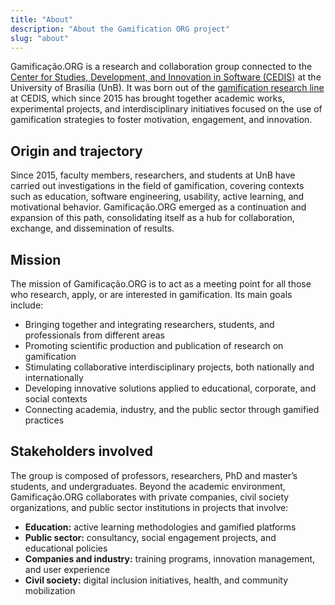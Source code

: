 ```yaml
---
title: "About"
description: "About the Gamification ORG project"
slug: "about"
---
```


Gamificação.ORG is a research and collaboration group connected to the [Center for Studies, Development, and Innovation in Software (CEDIS)](https://cedis.unb.br) at the University of Brasília (UnB). It was born out of the [gamification research line](https://cedis.unb.br/areas/gamification) at CEDIS, which since 2015 has brought together academic works, experimental projects, and interdisciplinary initiatives focused on the use of gamification strategies to foster motivation, engagement, and innovation.

## Origin and trajectory

Since 2015, faculty members, researchers, and students at UnB have carried out investigations in the field of gamification, covering contexts such as education, software engineering, usability, active learning, and motivational behavior. Gamificação.ORG emerged as a continuation and expansion of this path, consolidating itself as a hub for collaboration, exchange, and dissemination of results.

## Mission

The mission of Gamificação.ORG is to act as a meeting point for all those who research, apply, or are interested in gamification. Its main goals include:

- Bringing together and integrating researchers, students, and professionals from different areas
- Promoting scientific production and publication of research on gamification
- Stimulating collaborative interdisciplinary projects, both nationally and internationally
- Developing innovative solutions applied to educational, corporate, and social contexts
- Connecting academia, industry, and the public sector through gamified practices

## Stakeholders involved

The group is composed of professors, researchers, PhD and master’s students, and undergraduates. Beyond the academic environment, Gamificação.ORG collaborates with private companies, civil society organizations, and public sector institutions in projects that involve:

- **Education:** active learning methodologies and gamified platforms
- **Public sector:** consultancy, social engagement projects, and educational policies
- **Companies and industry:** training programs, innovation management, and user experience
- **Civil society:** digital inclusion initiatives, health, and community mobilization
